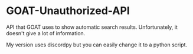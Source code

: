 # GOAT-Unauthorized-API

API that GOAT uses to show automatic search results.
Unfortunately, it doesn't give a lot of information.

My version uses discordpy but you can easily change it to a python script.
